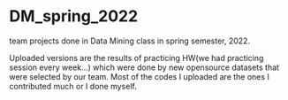 # DM_spring_2022
team projects done in Data Mining class in spring semester, 2022.

Uploaded versions are the results of practicing HW(we had practicing session every week...) which were done by new opensource datasets that were selected by our team. Most of the codes I uploaded are the ones I contributed much or I done myself.
